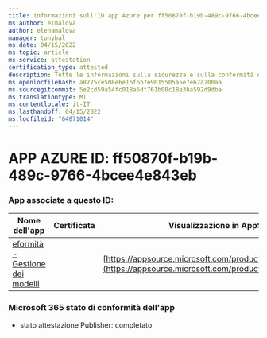 ```yaml
---
title: informazioni sull'ID app Azure per ff50870f-b19b-489c-9766-4bcee4e843eb
ms.author: elmalova
author: elenamalova
manager: tonybal
ms.date: 04/15/2022
ms.topic: article
ms.service: attestation
certification_type: attested
description: Tutte le informazioni sulla sicurezza e sulla conformità disponibili per ff50870f-b19b-489c-9766-4bcee4e843eb.
ms.openlocfilehash: a8775ce508e6e16f6b7e9015505a5e7e62a200aa
ms.sourcegitcommit: 5e2cd59a54fc018a6df761b00c18e3ba592d9dba
ms.translationtype: MT
ms.contentlocale: it-IT
ms.lasthandoff: 04/15/2022
ms.locfileid: "64871014"
---
```

# <a name="azure-app-id-ff50870f-b19b-489c-9766-4bcee4e843eb"></a>APP AZURE ID: ff50870f-b19b-489c-9766-4bcee4e843eb


### <a name="apps-associated-with-this-id"></a>App associate a questo ID:
| **Nome dell'app** | **Certificata** | **Visualizzazione in AppSource** |
|--------------|---------------|-----------------------|
| [eformità - Gestione dei modelli](../forward/WA200003519.md) |  | [https://appsource.microsoft.com/product/office/WA200003519](https://appsource.microsoft.com/product/office/WA200003519) |

### <a name="microsoft-365-app-compliance-status"></a>Microsoft 365 stato di conformità dell'app
- stato attestazione Publisher: completato
